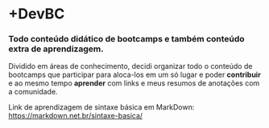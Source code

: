 # +DevBC
### Todo conteúdo didático de bootcamps e também conteúdo extra de aprendizagem.

Dividido em áreas de conhecimento, decidi organizar todo o conteúdo de bootcamps que participar para aloca-los em um só lugar e poder **contribuir** e ao mesmo tempo **aprender** com links e meus resumos de anotações com a comunidade.

Link de aprendizagem de sintaxe básica em MarkDown: 
<https://markdown.net.br/sintaxe-basica/>

